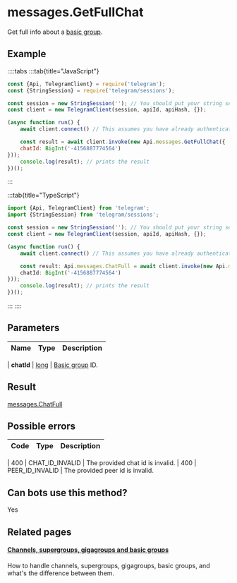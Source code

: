 # messages.GetFullChat

Get full info about a [basic group](https://core.telegram.org/api/channel#basic-groups).



## Example

::::tabs
:::tab{title="JavaScript"}
```js
const {Api, TelegramClient} = require('telegram');
const {StringSession} = require('telegram/sessions');

const session = new StringSession(''); // You should put your string session here
const client = new TelegramClient(session, apiId, apiHash, {});

(async function run() {
    await client.connect() // This assumes you have already authenticated with .start()

    const result = await client.invoke(new Api.messages.GetFullChat({
    chatId: BigInt('-4156887774564')
}));
    console.log(result); // prints the result
})();
```
:::

:::tab{title="TypeScript"}
```ts
import {Api, TelegramClient} from 'telegram';
import {StringSession} from 'telegram/sessions';

const session = new StringSession(''); // You should put your string session here
const client = new TelegramClient(session, apiId, apiHash, {});

(async function run() {
    await client.connect() // This assumes you have already authenticated with .start()

    const result: Api.messages.ChatFull = await client.invoke(new Api.messages.GetFullChat({
    chatId: BigInt('-4156887774564')
}));
    console.log(result); // prints the result
})();
```
:::
::::



## Parameters

| Name | Type | Description |
| :--: | ---- | ----------- |

| **chatId** | [long](https://core.telegram.org/type/long) | [Basic group](https://core.telegram.org/api/channel#basic-groups) ID. 


## Result

[messages.ChatFull](https://core.telegram.org/type/messages.ChatFull)



## Possible errors

| Code | Type | Description |
| :--: | ---- | ----------- |

| 400 | CHAT\_ID\_INVALID | The provided chat id is invalid. 
| 400 | PEER\_ID\_INVALID | The provided peer id is invalid. 


## Can bots use this method?

Yes

## Related pages

#### [Channels, supergroups, gigagroups and basic groups](https://core.telegram.org/api/channel)

How to handle channels, supergroups, gigagroups, basic groups, and what's the difference between them.




